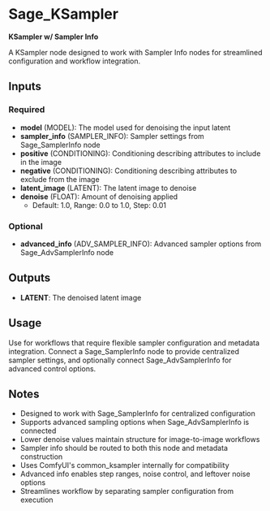 # Sage_KSampler

**KSampler w/ Sampler Info**

A KSampler node designed to work with Sampler Info nodes for streamlined configuration and workflow integration.

## Inputs

### Required

- **model** (MODEL): The model used for denoising the input latent
- **sampler_info** (SAMPLER_INFO): Sampler settings from Sage_SamplerInfo node
- **positive** (CONDITIONING): Conditioning describing attributes to include in the image
- **negative** (CONDITIONING): Conditioning describing attributes to exclude from the image
- **latent_image** (LATENT): The latent image to denoise
- **denoise** (FLOAT): Amount of denoising applied
  - Default: 1.0, Range: 0.0 to 1.0, Step: 0.01

### Optional

- **advanced_info** (ADV_SAMPLER_INFO): Advanced sampler options from Sage_AdvSamplerInfo node

## Outputs

- **LATENT**: The denoised latent image

## Usage

Use for workflows that require flexible sampler configuration and metadata integration. Connect a Sage_SamplerInfo node to provide centralized sampler settings, and optionally connect Sage_AdvSamplerInfo for advanced control options.

## Notes

- Designed to work with Sage_SamplerInfo for centralized configuration
- Supports advanced sampling options when Sage_AdvSamplerInfo is connected
- Lower denoise values maintain structure for image-to-image workflows
- Sampler info should be routed to both this node and metadata construction
- Uses ComfyUI's common_ksampler internally for compatibility
- Advanced info enables step ranges, noise control, and leftover noise options
- Streamlines workflow by separating sampler configuration from execution
